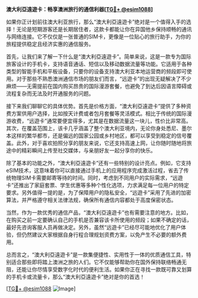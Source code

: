 **澳大利亞遠遊卡：畅享澳洲旅行的通信利器[[TG💪+ @esim1088](https://t.me/s/esim1088)]**

如果你正计划前往澳大利亚旅行，那么“澳大利亞遠遊卡”绝对是一个值得入手的选择！无论是短期游客还是长期居住者，这款卡都能让你在异国他乡保持顺畅的通讯与网络连接。它不仅仅是一张普通的SIM卡，更像是一位贴心的旅行助手，为你的旅程提供稳定且经济实惠的通信服务。

首先，让我们来了解一下什么是“澳大利亞遠遊卡”。简单来说，这是一款专为国际旅客设计的手机卡，支持语音通话、短信以及移动数据流量等功能。它适用于各种类型的智能手机和平板设备，只要你的设备支持澳大利亚本地运营商的频段即可使用。对于那些不熟悉澳洲通信市场的朋友们而言，“远遊卡”的出现无疑解决了不少麻烦——无需提前在国内购买昂贵的国际漫游套餐，也避免了到达后因语言障碍或流程复杂而无法及时开通服务的问题。

接下来我们聊聊它的具体优势。首先是价格方面，“澳大利亞遠遊卡”提供了多种资费方案供用户选择，比如按天计费或者包月套餐等灵活模式。相比于传统的国际漫游收费，“远遊卡”通常要便宜得多，尤其是在数据流量这一块儿，性价比非常高。其次，在覆盖范围上，该卡几乎涵盖了整个澳大利亚境内，无论你身处悉尼、墨尔本这样的繁华都市，还是偏远的国家公园或乡村地区，都可以享受到稳定的信号覆盖。此外，对于喜欢拍照分享的朋友来说，它还支持高速上网，让你随时随地将旅途中的精彩瞬间上传至社交媒体，与亲朋好友一起分享你的快乐。

除了基本的功能之外，“澳大利亞遠遊卡”还有一些特别的设计亮点。例如，它支持eSIM技术，这意味着你可以直接通过手机上的应用程序完成激活过程，省去了传统物理SIM卡需要邮寄等待的时间。同时，考虑到不同用户的实际需求，“远遊卡”还推出了家庭套票、学生优惠等多种个性化选项，力求满足每一位用户的特定要求。另外值得一提的是，为了保障用户的隐私安全，“远遊卡”采用了先进的加密算法，并严格遵守相关法律法规，确保所有通信内容都处于高度保密状态。

当然，作为一款优秀的通信产品，“澳大利亞遠遊卡”也有需要注意的地方。比如，在购买之前一定要确认自己的手机是否兼容该卡所使用的频段；如果不确定的话，最好先咨询客服人员再做决定。另外，虽然“远遊卡”已经尽可能地优化了用户体验，但仍然建议大家根据自身行程合理规划资费方案，以免产生不必要的额外费用。

总而言之，“澳大利亞遠遊卡”是一款集便捷性、实用性于一体的优质通信工具，特别适合那些即将踏上澳洲之旅的人们。它不仅能够帮助你在国外保持联络畅通无阻，还能让你尽情享受数字化时代的便利生活。如果你正在寻找一款既可靠又划算的手机卡或流量卡，那么“澳大利亞遠遊卡”绝对是你的首选！

[[TG💪+ @esim1088](https://t.me/s/esim1088) ![Image](https://i.postimg.cc/4NQfJmqS/Snipaste-2025-05-13-00-14-12.png)]